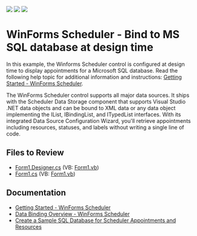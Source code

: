 <!-- default badges list -->
![](https://img.shields.io/endpoint?url=https://codecentral.devexpress.com/api/v1/VersionRange/128636497/15.2.4%2B)
[![](https://img.shields.io/badge/Open_in_DevExpress_Support_Center-FF7200?style=flat-square&logo=DevExpress&logoColor=white)](https://supportcenter.devexpress.com/ticket/details/T341685)
[![](https://img.shields.io/badge/📖_How_to_use_DevExpress_Examples-e9f6fc?style=flat-square)](https://docs.devexpress.com/GeneralInformation/403183)
<!-- default badges end -->

# WinForms Scheduler - Bind to MS SQL database at design time

In this example, the Winforms Scheduler control is configured at design time to display appointments for a Microsoft SQL database. Read the following help topic for additional information and instructions: [Getting Started - WinForms Scheduler](https://docs.devexpress.com/WindowsForms/2949/controls-and-libraries/scheduler/getting-started).

The WinForms Scheduler control supports all major data sources. It ships with the Scheduler Data Storage component that supports Visual Studio .NET data objects and can be bound to XML data or any data object implementing the IList, IBindingList, and ITypedList interfaces. With its integrated Data Source Configuration Wizard, you'll retrieve appointments including resources, statuses, and labels without writing a single line of code.


## Files to Review

* [Form1.Designer.cs](./CS/SchedulerDbExample/Form1.Designer.cs) (VB: [Form1.vb](./VB/SchedulerDbExample/Form1.Designer.vb))
* [Form1.cs](./CS/SchedulerDbExample/Form1.cs) (VB: [Form1.vb](./VB/SchedulerDbExample/Form1.vb))


## Documentation

* [Getting Started - WinForms Scheduler](https://docs.devexpress.com/WindowsForms/2949/controls-and-libraries/scheduler/getting-started)
* [Data Binding Overview - WinForms Scheduler](https://docs.devexpress.com/WindowsForms/8386/controls-and-libraries/scheduler/data-binding)
* [Create a Sample SQL Database for Scheduler Appointments and Resources](https://docs.devexpress.com/WindowsForms/9605/controls-and-libraries/scheduler/data-binding/data-sources/microsoft-sql-server)
